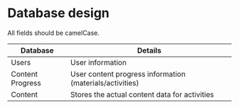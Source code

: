 # Database design

All fields should be camelCase.

Database | Details
--- | ---
Users | User information
Content Progress | User content progress information (materials/activities)
Content | Stores the actual content data for activities
